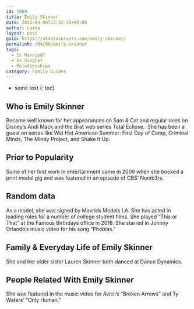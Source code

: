 ```yaml
---
id: 5969
title: Emily Skinner
date: 2021-04-06T23:12:45+00:00
author: Laima
layout: post
guid: https://ukdataservers.com/emily-skinner/
permalink: /04/06/emily-skinner
tags:
  - Is Married?
  - Is Single?
  - Relationships
category: Family Guides
---
```


* some text
{: toc}


## Who is Emily Skinner
                  
                  
                  
Became well known for her appearances on Sam & Cat and regular roles on Disney&#8217;s Andi Mack and the Brat web series Total Eclipse.  She has been a guest on series like Wet Hot American Summer: First Day of Camp, Criminal Minds, The Mindy Project, and Shake It Up. 
                  
              
            
              
            
                
                
                
## Prior to Popularity
                  
                  
                  
Some of her first work in entertainment came in 2009 when she booked a print model gig and was featured in an episode of CBS&#8217; Numb3rs. 
                  
              
            
              
            
                
                
                
## Random data
                  
                  
                  
As a model, she was signed by Mavrick Models LA. She has acted in leading roles for a number of college student films. She played &#8220;This or That&#8221; at the Famous Birthdays office in 2018. She starred in Johnny Orlando&#8217;s music video for his song &#8220;Phobias.&#8221;
                  
              
            
              
            
                
                
                
## Family & Everyday Life of Emily Skinner
                  
                  
                  
She and her older sister Lauren Skinner both danced at Dance Dynamics. 
                  
              
            
              
            
                
                
                
## People Related With Emily Skinner
                  
                  
                  
She was featured in the music video for Avicii&#8217;s &#8220;Broken Arrows&#8221; and Ty Waters&#8217; &#8220;Only Human.&#8221; 
                  
              
            
              
            
                
              
            
              
              
            
            
              
            
          
          
          